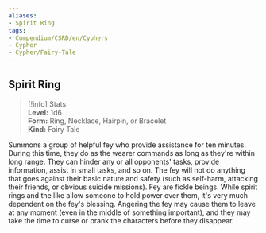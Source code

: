 ```yaml
---
aliases:
- Spirit Ring
tags:
- Compendium/CSRD/en/Cyphers
- Cypher
- Cypher/Fairy-Tale
---
```


  
## Spirit Ring  
>[!info] Stats  
> **Level:** 1d6  
> **Form:** Ring, Necklace, Hairpin, or Bracelet  
> **Kind:** Fairy Tale
  
Summons a group of helpful fey who provide assistance for ten minutes. During this time, they do as the wearer commands as long as they're within long range. They can hinder any or all opponents' tasks, provide information, assist in small tasks, and so on. The fey will not do anything that goes against their basic nature and safety (such as self-harm, attacking their friends, or obvious suicide missions). Fey are fickle beings. While spirit rings and the like allow someone to hold power over them, it's very much dependent on the fey's blessing. Angering the fey may cause them to leave at any moment (even in the middle of something important), and they may take the time to curse or prank the characters before they disappear.